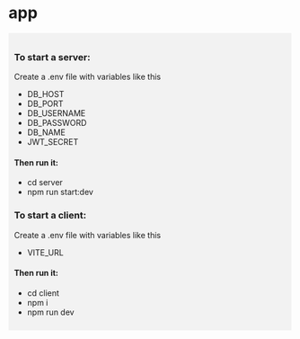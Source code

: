 # app
<div style="background-color: #f2f2f2; padding: 10px;">
  <h3>To start a server:</h3>
  <p>Create a .env file with variables like this</p>
  <ul>
    <li>DB_HOST</li>
    <li>DB_PORT</li>
    <li>DB_USERNAME</li>
    <li>DB_PASSWORD</li>
    <li>DB_NAME</li>
    <li>JWT_SECRET</li>
  </ul>
  <h4>Then run it:</h3>
  <ul>
    <li>cd server</li>
    <li>npm run start:dev</li>
  </ul>
  <h3>To start a client:</h3>
  <p>Create a .env file with variables like this</p>
  <ul>
    <li>VITE_URL</li>
  </ul>
  <h4>Then run it:</h3>
  <ul>
    <li>cd client</li>
    <li>npm i </li>
    <li>npm run dev</li>
  </ul>
</div>
